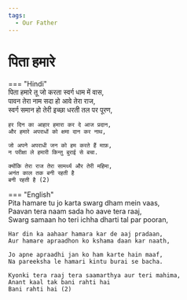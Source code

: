 ```yaml
---
tags:
  - Our Father
---
```



  
# पिता हमारे  

=== "Hindi"  
    पिता हमारे तू जो करता स्वर्ग धाम में वास,  
    पावन तेरा नाम सदा हो आवे तेरा राज,  
    स्वर्ग समान हो तेरी इच्छा धरती तल पर पूरण,  

    हर दिन का आहार हमारा कर दे आज प्रदान,  
    और हमारे अपराधों को क्षमा दान कर नाथ,  

    जो अपने अपराधी जन को हम करते हैं माफ़,  
    न परीक्षा ले हमारी किन्तु बुराई से बचा.  

    क्योंकि तेरा राज तेरा सामर्थ्य और तेरी महिमा,  
    अनंत काल तक बनी रहती है  
    बनी रहती है (2)  

=== "English"  
    Pita hamare tu jo karta swarg dham mein vaas,  
    Paavan tera naam sada ho aave tera raaj,  
    Swarg samaan ho teri ichha dharti tal par pooran,  

    Har din ka aahaar hamara kar de aaj pradaan,  
    Aur hamare apraadhon ko kshama daan kar naath,  

    Jo apne apraadhi jan ko ham karte hain maaf,  
    Na pareeksha le hamari kintu burai se bacha.  

    Kyonki tera raaj tera saamarthya aur teri mahima,  
    Anant kaal tak bani rahti hai  
    Bani rahti hai (2)  